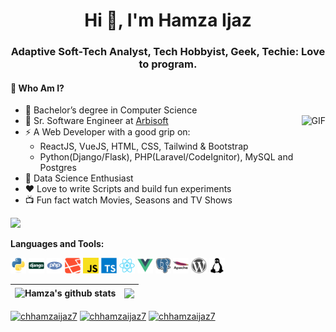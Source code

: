 <h1 align="center">Hi 👋, I'm Hamza Ijaz</h1>
<h3 align="center">Adaptive Soft-Tech Analyst, Tech Hobbyist, Geek, Techie: Love to program.</h3>

#### 🤔 Who Am I?

- 🏫 Bachelor’s degree in Computer Science 
- 💼 Sr. Software Engineer at [Arbisoft](https://arbisoft.com/)
  <img src="https://media.giphy.com/media/BemKqR9RDK4V2/giphy.gif" height=200 alt="GIF" align="right">
- ⚡️ A Web Developer with a good grip on:
  - ReactJS, VueJS, HTML, CSS, Tailwind & Bootstrap
  - Python(Django/Flask), PHP(Laravel/CodeIgnitor), MySQL and Postgres
- 🚀 Data Science Enthusiast
- ❤️ Love to write Scripts and build fun experiments
- 📺 Fun fact watch Movies, Seasons and TV Shows
<!-- - 💬 How to reach me **chhamzaijaz@gmail.com** -->

![](https://komarev.com/ghpvc/?username=hamzaijaz-dev&color=brightgreen)

**Languages and Tools:**  

<code><img height="25" src="https://raw.githubusercontent.com/hamzaijaz-dev/hamzaijaz-dev/master/assets/python.svg"></code>
<code><img height="25" src="https://raw.githubusercontent.com/hamzaijaz-dev/hamzaijaz-dev/master/assets/django.svg"></code>
<code><img height="25" src="https://raw.githubusercontent.com/hamzaijaz-dev/hamzaijaz-dev/master/assets/php.svg"></code>
<code><img height="25" src="https://raw.githubusercontent.com/hamzaijaz-dev/hamzaijaz-dev/master/assets/laravel.svg"></code>
<code><img height="25" src="https://raw.githubusercontent.com/hamzaijaz-dev/hamzaijaz-dev/master/assets/javascript.svg"></code>
<code><img height="25" src="https://raw.githubusercontent.com/hamzaijaz-dev/hamzaijaz-dev/master/assets/typescript.svg"></code>
<code><img height="25" src="https://raw.githubusercontent.com/hamzaijaz-dev/hamzaijaz-dev/master/assets/react.svg"></code>
<code><img height="25" src="https://raw.githubusercontent.com/hamzaijaz-dev/hamzaijaz-dev/master/assets/vuejs.svg"></code>
<code><img height="25" src="https://raw.githubusercontent.com/hamzaijaz-dev/hamzaijaz-dev/master/assets/postgresql.svg"></code>
<code><img height="25" src="https://raw.githubusercontent.com/hamzaijaz-dev/hamzaijaz-dev/master/assets/apache.svg"></code>
<code><img height="25" src="https://raw.githubusercontent.com/hamzaijaz-dev/hamzaijaz-dev/master/assets/wordpress.svg"></code>
<code><img height="25" src="https://raw.githubusercontent.com/hamzaijaz-dev/hamzaijaz-dev/master/assets/linux.svg"></code>

| <img align="center" src="https://github-readme-stats.vercel.app/api?username=hamzaijaz-dev&show_icons=true&include_all_commits=true&theme=buefy&hide_border=true" alt="Hamza's github stats" /> | <img align="center" src="https://github-readme-stats.vercel.app/api/top-langs/?username=hamzaijaz-dev&layout=compact&theme=buefy&hide_border=true" /> |
| ------------- | ------------- |

<a href="https://linkedin.com/in/chhamzaijaz7" target="blank"><img align="center" src="https://cdn.jsdelivr.net/npm/simple-icons@3.0.1/icons/linkedin.svg" alt="chhamzaijaz7" height="25" width="25" /></a>
<a href="https://fb.com/chhamzaijaz7" target="blank"><img align="center" src="https://cdn.jsdelivr.net/npm/simple-icons@3.0.1/icons/facebook.svg" alt="chhamzaijaz7" height="25" width="25" /></a>
<a href="https://instagram.com/chhamzaijaz7" target="blank"><img align="center" src="https://cdn.jsdelivr.net/npm/simple-icons@3.0.1/icons/instagram.svg" alt="chhamzaijaz7" height="25" width="25" /></a>

<!---
hamzaijaz-dev/hamzaijaz-dev is a ✨ special ✨ repository because its `README.md` (this file) appears on your GitHub profile.
You can click the Preview link to take a look at your changes.
--->
